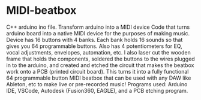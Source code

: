 # MIDI-beatbox
C++ arduino ino file. Transform arduino into a MIDI device
Code that turns arduino board into a native MIDI device for the purposes of making music. Device has 16 buttons with 4 banks. Each bank holds 16 sounds so that gives you 64 programmable buttons. Also has 4 potentiometers for EQ, vocal adjustments, envelopes, automation, etc. 
I also laser cut the wooden frame that holds the components, soldered the buttons to the wires plugged in to the arduino, and created and etched the circuit that makes the beatbox work onto a PCB (printed circuit board). This turns it into a fully functional 64 programmable button MIDI beatbox that can be used with any DAW like Ableton, etc to make live or pre-recorded music!
Programs used: Arduino IDE, VSCode, Autodesk (Fusion360, EAGLE), and a PCB etching program.
